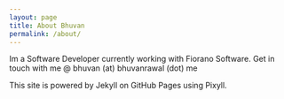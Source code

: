 ```yaml
---
layout: page
title: About Bhuvan
permalink: /about/
---
```


Im a Software Developer currently working with Fiorano Software. Get in touch with me @ bhuvan (at) bhuvanrawal (dot) me

This site is powered by Jekyll on GitHub Pages using Pixyll.
